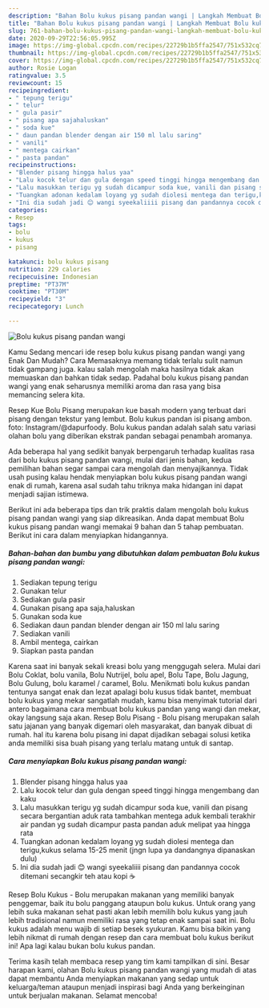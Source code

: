 ```yaml
---
description: "Bahan Bolu kukus pisang pandan wangi | Langkah Membuat Bolu kukus pisang pandan wangi Yang Paling Enak"
title: "Bahan Bolu kukus pisang pandan wangi | Langkah Membuat Bolu kukus pisang pandan wangi Yang Paling Enak"
slug: 761-bahan-bolu-kukus-pisang-pandan-wangi-langkah-membuat-bolu-kukus-pisang-pandan-wangi-yang-paling-enak
date: 2020-09-29T22:56:05.995Z
image: https://img-global.cpcdn.com/recipes/22729b1b5ffa2547/751x532cq70/bolu-kukus-pisang-pandan-wangi-foto-resep-utama.jpg
thumbnail: https://img-global.cpcdn.com/recipes/22729b1b5ffa2547/751x532cq70/bolu-kukus-pisang-pandan-wangi-foto-resep-utama.jpg
cover: https://img-global.cpcdn.com/recipes/22729b1b5ffa2547/751x532cq70/bolu-kukus-pisang-pandan-wangi-foto-resep-utama.jpg
author: Rosie Logan
ratingvalue: 3.5
reviewcount: 15
recipeingredient:
- " tepung terigu"
- " telur"
- " gula pasir"
- " pisang apa sajahaluskan"
- " soda kue"
- " daun pandan blender dengan air 150 ml lalu saring"
- " vanili"
- " mentega cairkan"
- " pasta pandan"
recipeinstructions:
- "Blender pisang hingga halus yaa"
- "Lalu kocok telur dan gula dengan speed tinggi hingga mengembang dan kaku"
- "Lalu masukkan terigu yg sudah dicampur soda kue, vanili dan pisang secara bergantian aduk rata tambahkan mentega aduk kembali terakhir air pandan yg sudah dicampur pasta pandan aduk melipat yaa hingga rata"
- "Tuangkan adonan kedalam loyang yg sudah diolesi mentega dan terigu,kukus selama 15-25 menit (jngn lupa ya dandangnya dipanaskan dulu)"
- "Ini dia sudah jadi 😊 wangi syeekaliiii pisang dan pandannya cocok ditemani secangkir teh atau kopi ☕"
categories:
- Resep
tags:
- bolu
- kukus
- pisang

katakunci: bolu kukus pisang 
nutrition: 229 calories
recipecuisine: Indonesian
preptime: "PT37M"
cooktime: "PT30M"
recipeyield: "3"
recipecategory: Lunch

---
```



![Bolu kukus pisang pandan wangi](https://img-global.cpcdn.com/recipes/22729b1b5ffa2547/751x532cq70/bolu-kukus-pisang-pandan-wangi-foto-resep-utama.jpg)

Kamu Sedang mencari ide resep bolu kukus pisang pandan wangi yang Enak Dan Mudah? Cara Memasaknya memang tidak terlalu sulit namun tidak gampang juga. kalau salah mengolah maka hasilnya tidak akan memuaskan dan bahkan tidak sedap. Padahal bolu kukus pisang pandan wangi yang enak seharusnya memiliki aroma dan rasa yang bisa memancing selera kita.

Resep Kue Bolu Pisang merupakan kue basah modern yang terbuat dari pisang dengan tekstur yang lembut. Bolu kukus pandan isi pisang ambon. foto: Instagram/@dapurfoody. Bolu kukus pandan adalah salah satu variasi olahan bolu yang diberikan ekstrak pandan sebagai penambah aromanya.

Ada beberapa hal yang sedikit banyak berpengaruh terhadap kualitas rasa dari bolu kukus pisang pandan wangi, mulai dari jenis bahan, kedua pemilihan bahan segar sampai cara mengolah dan menyajikannya. Tidak usah pusing kalau hendak menyiapkan bolu kukus pisang pandan wangi enak di rumah, karena asal sudah tahu triknya maka hidangan ini dapat menjadi sajian istimewa.


Berikut ini ada beberapa tips dan trik praktis dalam mengolah bolu kukus pisang pandan wangi yang siap dikreasikan. Anda dapat membuat Bolu kukus pisang pandan wangi memakai 9 bahan dan 5 tahap pembuatan. Berikut ini cara dalam menyiapkan hidangannya.

<!--inarticleads1-->

##### Bahan-bahan dan bumbu yang dibutuhkan dalam pembuatan Bolu kukus pisang pandan wangi:

1. Sediakan  tepung terigu
1. Gunakan  telur
1. Sediakan  gula pasir
1. Gunakan  pisang apa saja,haluskan
1. Gunakan  soda kue
1. Sediakan  daun pandan blender dengan air 150 ml lalu saring
1. Sediakan  vanili
1. Ambil  mentega, cairkan
1. Siapkan  pasta pandan


Karena saat ini banyak sekali kreasi bolu yang menggugah selera. Mulai dari Bolu Coklat, bolu vanila, Bolu Nutrijel, bolu apel, Bolu Tape, Bolu Jagung, Bolu Gulung, bolu karamel / caramel, Bolu. Menikmati bolu kukus pandan tentunya sangat enak dan lezat apalagi bolu kusus tidak bantet, membuat bolu kukus yang mekar sangatlah mudah, kamu bisa menyimak tutorial dari antero bagaimana cara membuat bolu kukus pandan yang wangi dan mekar, okay langsung saja akan. Resep Bolu Pisang - Bolu pisang merupakan salah satu jajanan yang banyak digemari oleh masyarakat, dan banyak dibuat di rumah. hal itu karena bolu pisang ini dapat dijadikan sebagai solusi ketika anda memiliki sisa buah pisang yang terlalu matang untuk di santap. 

<!--inarticleads2-->

##### Cara menyiapkan Bolu kukus pisang pandan wangi:

1. Blender pisang hingga halus yaa
1. Lalu kocok telur dan gula dengan speed tinggi hingga mengembang dan kaku
1. Lalu masukkan terigu yg sudah dicampur soda kue, vanili dan pisang secara bergantian aduk rata tambahkan mentega aduk kembali terakhir air pandan yg sudah dicampur pasta pandan aduk melipat yaa hingga rata
1. Tuangkan adonan kedalam loyang yg sudah diolesi mentega dan terigu,kukus selama 15-25 menit (jngn lupa ya dandangnya dipanaskan dulu)
1. Ini dia sudah jadi 😊 wangi syeekaliiii pisang dan pandannya cocok ditemani secangkir teh atau kopi ☕


Resep Bolu Kukus - Bolu merupakan makanan yang memiliki banyak penggemar, baik itu bolu panggang ataupun bolu kukus. Untuk orang yang lebih suka makanan sehat pasti akan lebih memilih bolu kukus yang jauh lebih tradisional namun memiliki rasa yang tetap enak sampai saat ini. Bolu kukus adalah menu wajib di setiap besek syukuran. Kamu bisa bikin yang lebih nikmat di rumah dengan resep dan cara membuat bolu kukus berikut ini! Apa lagi kalau bukan bolu kukus pandan. 

Terima kasih telah membaca resep yang tim kami tampilkan di sini. Besar harapan kami, olahan Bolu kukus pisang pandan wangi yang mudah di atas dapat membantu Anda menyiapkan makanan yang sedap untuk keluarga/teman ataupun menjadi inspirasi bagi Anda yang berkeinginan untuk berjualan makanan. Selamat mencoba!
